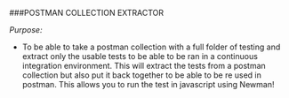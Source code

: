 ###POSTMAN COLLECTION EXTRACTOR

*_Purpose:_* 
- To be able to take a postman collection with a full folder of testing and extract only the usable tests to be able to be ran in a continuous integration environment. This will extract the tests from a postman collection but also put it back together to be able to be re used in postman. This allows you to run the test in javascript using Newman!

